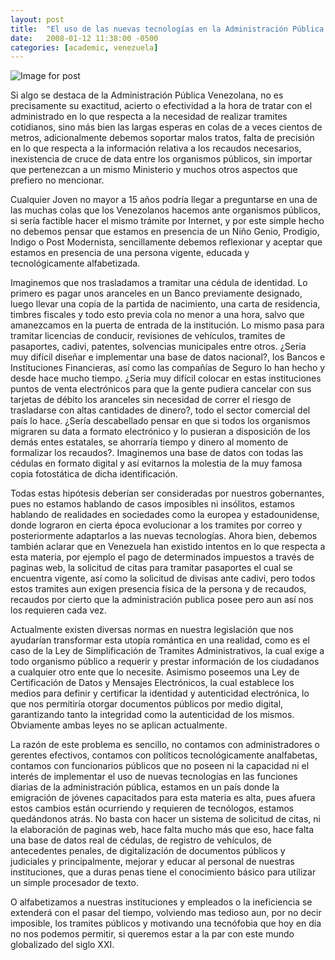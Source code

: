 ```yaml
---
layout: post
title:  "El uso de las nuevas tecnologías en la Administración Pública."
date:   2008-01-12 11:38:00 -0500
categories: [academic, venezuela]
---
```


![Image for post](https://miro.medium.com/max/1024/1*Q3AFR60xwx78HKhcgJ5RAA.jpeg)

Si algo se destaca de la Administración Pública Venezolana, no es precisamente su exactitud, acierto o efectividad a la hora de tratar con el administrado en lo que respecta a la necesidad de realizar tramites cotidianos, sino más bien las largas esperas en colas de a veces cientos de metros, adicionalmente debemos soportar malos tratos, falta de precisión en lo que respecta a la información relativa a los recaudos necesarios, inexistencia de cruce de data entre los organismos públicos, sin importar que pertenezcan a un mismo Ministerio y muchos otros aspectos que prefiero no mencionar.

Cualquier Joven no mayor a 15 años podría llegar a preguntarse en una de las muchas colas que los Venezolanos hacemos ante organismos públicos, si sería factible hacer el mismo trámite por Internet, y por este simple hecho no debemos pensar que estamos en presencia de un Niño Genio, Prodigio, Indigo o Post Modernista, sencillamente debemos reflexionar y aceptar que estamos en presencia de una persona vigente, educada y tecnológicamente alfabetizada.

Imaginemos que nos trasladamos a tramitar una cédula de identidad. Lo primero es pagar unos aranceles en un Banco previamente designado, luego llevar una copia de la partida de nacimiento, una carta de residencia, timbres fiscales y todo esto previa cola no menor a una hora, salvo que amanezcamos en la puerta de entrada de la institución. Lo mismo pasa para tramitar licencias de conducir, revisiones de vehículos, tramites de pasaportes, cadivi, patentes, solvencias municipales entre otros. ¿Seria muy difícil diseñar e implementar una base de datos nacional?, los Bancos e Instituciones Financieras, así como las compañías de Seguro lo han hecho y desde hace mucho tiempo. ¿Seria muy difícil colocar en estas instituciones puntos de venta electrónicos para que la gente pudiera cancelar con sus tarjetas de débito los aranceles sin necesidad de correr el riesgo de trasladarse con altas cantidades de dinero?, todo el sector comercial del país lo hace. ¿Sería descabellado pensar en que si todos los organismos migraren su data a formato electrónico y lo pusieran a disposición de los demás entes estatales, se ahorraría tiempo y dinero al momento de formalizar los recaudos?. Imaginemos una base de datos con todas las cédulas en formato digital y así evitarnos la molestia de la muy famosa copia fotostática de dicha identificación.

Todas estas hipótesis deberían ser consideradas por nuestros gobernantes, pues no estamos hablando de casos imposibles ni insólitos, estamos hablando de realidades en sociedades como la europea y estadounidense, donde lograron en cierta época evolucionar a los tramites por correo y posteriormente adaptarlos a las nuevas tecnologías. Ahora bien, debemos también aclarar que en Venezuela han existido intentos en lo que respecta a esta materia, por ejemplo el pago de determinados impuestos a través de paginas web, la solicitud de citas para tramitar pasaportes el cual se encuentra vigente, así como la solicitud de divisas ante cadivi, pero todos estos tramites aun exigen presencia física de la persona y de recaudos, recaudos por cierto que la administración publica posee pero aun así nos los requieren cada vez.

Actualmente existen diversas normas en nuestra legislación que nos ayudarían transformar esta utopía romántica en una realidad, como es el caso de la Ley de Simplificación de Tramites Administrativos, la cual exige a todo organismo público a requerir y prestar información de los ciudadanos a cualquier otro ente que lo necesite. Asimismo poseemos una Ley de Certificación de Datos y Mensajes Electrónicos, la cual establece los medios para definir y certificar la identidad y autenticidad electrónica, lo que nos permitiría otorgar documentos públicos por medio digital, garantizando tanto la integridad como la autenticidad de los mismos. Obviamente ambas leyes no se aplican actualmente.

La razón de este problema es sencillo, no contamos con administradores o gerentes efectivos, contamos con políticos tecnológicamente analfabetas, contamos con funcionarios públicos que no poseen ni la capacidad ni el interés de implementar el uso de nuevas tecnologías en las funciones diarias de la administración pública, estamos en un país donde la emigración de jóvenes capacitados para esta materia es alta, pues afuera estos cambios están ocurriendo y requieren de tecnólogos, estamos quedándonos atrás. No basta con hacer un sistema de solicitud de citas, ni la elaboración de paginas web, hace falta mucho más que eso, hace falta una base de datos real de cédulas, de registro de vehículos, de antecedentes penales, de digitalización de documentos públicos y judiciales y principalmente, mejorar y educar al personal de nuestras instituciones, que a duras penas tiene el conocimiento básico para utilizar un simple procesador de texto.

O alfabetizamos a nuestras instituciones y empleados o la ineficiencia se extenderá con el pasar del tiempo, volviendo mas tedioso aun, por no decir imposible, los tramites públicos y motivando una tecnófobia que hoy en día no nos podemos permitir, si queremos estar a la par con este mundo globalizado del siglo XXI.